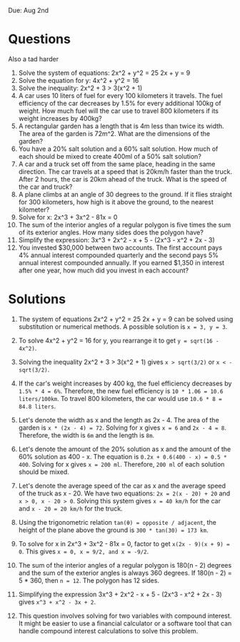 

Due: Aug 2nd


# Questions


Also a tad harder

1. Solve the system of equations:
   2x^2 + y^2 = 25
   2x + y = 9
2. Solve the equation for y: 4x^2 + y^2 = 16
3. Solve the inequality: 2x^2 + 3 > 3(x^2 + 1)
4. A car uses 10 liters of fuel for every 100 kilometers it travels. The fuel efficiency of the car decreases by 1.5% for every additional 100kg of weight. How much fuel will the car use to travel 800 kilometers if its weight increases by 400kg?
5. A rectangular garden has a length that is 4m less than twice its width. The area of the garden is 72m^2. What are the dimensions of the garden?
6. You have a 20% salt solution and a 60% salt solution. How much of each should be mixed to create 400ml of a 50% salt solution?
7. A car and a truck set off from the same place, heading in the same direction. The car travels at a speed that is 20km/h faster than the truck. After 2 hours, the car is 20km ahead of the truck. What is the speed of the car and truck?
8. A plane climbs at an angle of 30 degrees to the ground. If it flies straight for 300 kilometers, how high is it above the ground, to the nearest kilometer?
9. Solve for x: 2x^3 + 3x^2 - 81x = 0
10. The sum of the interior angles of a regular polygon is five times the sum of its exterior angles. How many sides does the polygon have?
11. Simplify the expression: 3x^3 + 2x^2 - x + 5 - (2x^3 - x^2 + 2x - 3)
12. You invested $30,000 between two accounts. The first account pays 4% annual interest compounded quarterly and the second pays 5% annual interest compounded annually. If you earned $1,350 in interest after one year, how much did you invest in each account?

# Solutions

1. The system of equations
   2x^2 + y^2 = 25
   2x + y = 9
   can be solved using substitution or numerical methods. A possible solution is `x = 3, y = 3`.

2. To solve 4x^2 + y^2 = 16 for y, you rearrange it to get `y = sqrt(16 - 4x^2)`.

3. Solving the inequality 2x^2 + 3 > 3(x^2 + 1) gives `x > sqrt(3/2)` or `x < -sqrt(3/2)`.

4. If the car's weight increases by 400 kg, the fuel efficiency decreases by `1.5% * 4 = 6%`. Therefore, the new fuel efficiency is `10 * 1.06 = 10.6 liters/100km`. To travel 800 kilometers, the car would use `10.6 * 8 = 84.8 liters`.

5. Let's denote the width as x and the length as 2x - 4. The area of the garden is `x * (2x - 4) = 72`. Solving for x gives `x = 6` and `2x - 4 = 8`. Therefore, the width is `6m` and the length is `8m`.

6. Let's denote the amount of the 20% solution as x and the amount of the 60% solution as 400 - x. The equation is `0.2x + 0.6(400 - x) = 0.5 * 400`. Solving for x gives `x = 200 ml`. Therefore, `200 ml` of each solution should be mixed.

7. Let's denote the average speed of the car as x and the average speed of the truck as x - 20. We have two equations: `2x = 2(x - 20) + 20` and `x > 0, x - 20 > 0`. Solving this system gives `x = 40 km/h` for the car and `x - 20 = 20 km/h` for the truck.

8. Using the trigonometric relation `tan(θ) = opposite / adjacent`, the height of the plane above the ground is `300 * tan(30) = 173 km`.

9. To solve for x in 2x^3 + 3x^2 - 81x = 0, factor to get `x(2x - 9)(x + 9) = 0`. This gives `x = 0, x = 9/2, and x = -9/2`.

10. The sum of the interior angles of a regular polygon is 180(n - 2) degrees and the sum of the exterior angles is always 360 degrees. If 180(n - 2) = 5 * 360, then `n = 12`. The polygon has 12 sides.

11. Simplifying the expression 3x^3 + 2x^2 - x + 5 - (2x^3 - x^2 + 2x - 3) gives `x^3 + x^2 - 3x + 2`.

12. This question involves solving for two variables with compound interest. It might be easier to use a financial calculator or a software tool that can handle compound interest calculations to solve this problem.
